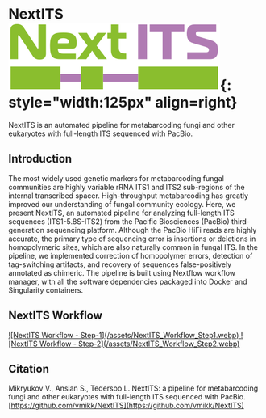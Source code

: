 # NextITS ![NextITS logo](/assets/NextITS_logo.webp){: style="width:125px" align=right}

NextITS is an automated pipeline for metabarcoding fungi and other eukaryotes with full-length ITS sequenced with PacBio.

## Introduction

The most widely used genetic markers for metabarcoding fungal communities are highly variable rRNA ITS1 and ITS2 sub-regions of the internal transcribed spacer. High-throughput metabarcoding has greatly improved our understanding of fungal community ecology. Here, we present NextITS, an automated pipeline for analyzing full-length ITS sequences (ITS1-5.8S-ITS2) from the Pacific Biosciences (PacBio) third-generation sequencing platform. Although the PacBio HiFi reads are highly accurate, the primary type of sequencing error is insertions or deletions in homopolymeric sites, which are also naturally common in fungal ITS. In the pipeline, we implemented correction of homopolymer errors, detection of tag-switching artifacts, and recovery of sequences false-positively annotated as chimeric. The pipeline is built using Nextflow workflow manager, with all the software dependencies packaged into Docker and Singularity containers.

## NextITS Workflow

<a class="zoom" href="/assets/NextITS_Workflow_Step1.webp">
![NextITS Workflow - Step-1](/assets/NextITS_Workflow_Step1.webp)
</a>  

<a class="zoom" href="/assets/NextITS_Workflow_Step2.webp">
![NextITS Workflow - Step-2](/assets/NextITS_Workflow_Step2.webp)
</a>  

## Citation

Mikryukov V., Anslan S., Tedersoo L. NextITS: a pipeline for metabarcoding fungi and other eukaryotes with full-length ITS sequenced with PacBio. [https://github.com/vmikk/NextITS](https://github.com/vmikk/NextITS)
